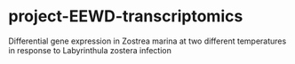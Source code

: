 # project-EEWD-transcriptomics
Differential gene expression in Zostrea marina at two different temperatures in response to Labyrinthula zostera infection
